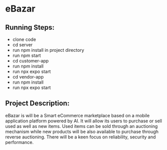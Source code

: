 # eBazar
## Running Steps:
  * clone code
  * cd server
  * run npm install in project directory
  * run npm start
  * cd customer-app
  * run npm install
  * run npx expo start
  * cd vendor-app
  * run npm install
  * run npx expo start<br/>
## Project Description:
   eBazar is will be a Smart eCommerce marketplace based on a mobile application platform powered by AI. It will allow its users to purchase or sell used as well as new items. Used items can be sold through an auctioning mechanism while new products will be also available to purchase through reverse auctioning. There will be a keen focus on reliability, security and performance.
